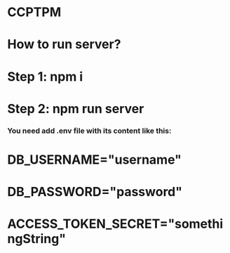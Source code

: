 # CCPTPM
# How to run server?
# Step 1: npm i
# Step 2: npm run server
### You need add .env file with its content like this:
# DB_USERNAME="username"
# DB_PASSWORD="password"
# ACCESS_TOKEN_SECRET="somethingString"
